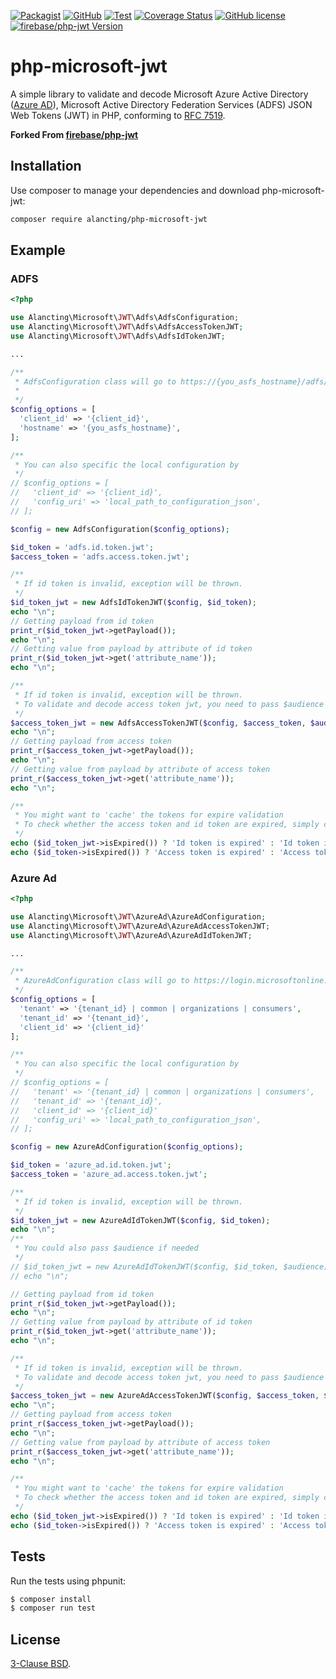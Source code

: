 [![Packagist](https://img.shields.io/packagist/v/alancting/php-microsoft-jwt?style=for-the-badge)](https://packagist.org/packages/alancting/php-microsoft-jwt)
[![GitHub](https://img.shields.io/github/v/release/alancting/php-microsoft-jwt?label=GitHub&style=for-the-badge)](https://github.com/alancting/php-microsoft-jwt)
[![Test](https://img.shields.io/github/workflow/status/alancting/php-microsoft-jwt/PHP%20Test?label=TEST&style=for-the-badge)](https://github.com/alancting/php-microsoft-jwt)
[![Coverage Status](https://img.shields.io/coveralls/github/alancting/php-microsoft-jwt/master?style=for-the-badge)](https://coveralls.io/github/alancting/php-microsoft-jwt?branch=master)
[![GitHub license](https://img.shields.io/github/license/alancting/php-microsoft-jwt?color=green&style=for-the-badge)](https://github.com/alancting/php-microsoft-jwt/blob/master/LICENCE)  
[![firebase/php-jwt Version](https://img.shields.io/static/v1?label=firebase%2Fphp-jwt&message=5.2.0&color=blue&style=for-the-badge)](https://github.com/firebase/php-jwt/tree/v5.2.0)

# php-microsoft-jwt

A simple library to validate and decode Microsoft Azure Active Directory ([Azure AD](https://docs.microsoft.com/en-us/azure/active-directory/develop/v2-app-types)), Microsoft Active Directory Federation Services (ADFS) JSON Web Tokens (JWT) in PHP, conforming to [RFC 7519](https://tools.ietf.org/html/rfc7519).

**Forked From [firebase/php-jwt](https://github.com/firebase/php-jwt)**

## Installation

Use composer to manage your dependencies and download php-microsoft-jwt:

```bash
composer require alancting/php-microsoft-jwt
```

## Example

### ADFS

```php
<?php

use Alancting\Microsoft\JWT\Adfs\AdfsConfiguration;
use Alancting\Microsoft\JWT\Adfs\AdfsAccessTokenJWT;
use Alancting\Microsoft\JWT\Adfs\AdfsIdTokenJWT;

...

/**
 * AdfsConfiguration class will go to https://{you_asfs_hostname}/adfs/.well-known/openid-configuration to parse the configuration for your application
 *
 */
$config_options = [
  'client_id' => '{client_id}',
  'hostname' => '{you_asfs_hostname}',
];

/**
 * You can also specific the local configuration by
 */
// $config_options = [
//   'client_id' => '{client_id}',
//   'config_uri' => 'local_path_to_configuration_json',
// ];

$config = new AdfsConfiguration($config_options);

$id_token = 'adfs.id.token.jwt';
$access_token = 'adfs.access.token.jwt';

/**
 * If id token is invalid, exception will be thrown.
 */
$id_token_jwt = new AdfsIdTokenJWT($config, $id_token);
echo "\n";
// Getting payload from id token
print_r($id_token_jwt->getPayload());
echo "\n";
// Getting value from payload by attribute of id token
print_r($id_token_jwt->get('attribute_name'));
echo "\n";

/**
 * If id token is invalid, exception will be thrown.
 * To validate and decode access token jwt, you need to pass $audience (scope name of your app)
 */
$access_token_jwt = new AdfsAccessTokenJWT($config, $access_token, $audience);
echo "\n";
// Getting payload from access token
print_r($access_token_jwt->getPayload());
echo "\n";
// Getting value from payload by attribute of access token
print_r($access_token_jwt->get('attribute_name'));
echo "\n";

/**
 * You might want to 'cache' the tokens for expire validation
 * To check whether the access token and id token are expired, simply call
 */
echo ($id_token_jwt->isExpired()) ? 'Id token is expired' : 'Id token is valid';
echo ($id_token->isExpired()) ? 'Access token is expired' : 'Access token is valid';
```

### Azure Ad

```php
<?php

use Alancting\Microsoft\JWT\AzureAd\AzureAdConfiguration;
use Alancting\Microsoft\JWT\AzureAd\AzureAdAccessTokenJWT;
use Alancting\Microsoft\JWT\AzureAd\AzureAdIdTokenJWT;

...

/**
 * AzureAdConfiguration class will go to https://login.microsoftonline.com/{tenant}/v2.0/.well-known/openid-configuration to parse the configuration for your application
 */
$config_options = [
  'tenant' => '{tenant_id} | common | organizations | consumers',
  'tenant_id' => '{tenant_id}',
  'client_id' => '{client_id}'
];

/**
 * You can also specific the local configuration by
 */
// $config_options = [
//   'tenant' => '{tenant_id} | common | organizations | consumers',
//   'tenant_id' => '{tenant_id}',
//   'client_id' => '{client_id}'
//   'config_uri' => 'local_path_to_configuration_json',
// ];

$config = new AzureAdConfiguration($config_options);

$id_token = 'azure_ad.id.token.jwt';
$access_token = 'azure_ad.access.token.jwt';

/**
 * If id token is invalid, exception will be thrown.
 */
$id_token_jwt = new AzureAdIdTokenJWT($config, $id_token);
echo "\n";
/**
 * You could also pass $audience if needed
 */
// $id_token_jwt = new AzureAdIdTokenJWT($config, $id_token, $audience);
// echo "\n";

// Getting payload from id token
print_r($id_token_jwt->getPayload());
echo "\n";
// Getting value from payload by attribute of id token
print_r($id_token_jwt->get('attribute_name'));
echo "\n";

/**
 * If id token is invalid, exception will be thrown.
 * To validate and decode access token jwt, you need to pass $audience (scope name of your app)
 */
$access_token_jwt = new AzureAdAccessTokenJWT($config, $access_token, $audience);
echo "\n";
// Getting payload from access token
print_r($access_token_jwt->getPayload());
echo "\n";
// Getting value from payload by attribute of access token
print_r($access_token_jwt->get('attribute_name'));
echo "\n";

/**
 * You might want to 'cache' the tokens for expire validation
 * To check whether the access token and id token are expired, simply call
 */
echo ($id_token_jwt->isExpired()) ? 'Id token is expired' : 'Id token is valid';
echo ($id_token->isExpired()) ? 'Access token is expired' : 'Access token is valid';
```

## Tests

Run the tests using phpunit:

```bash
$ composer install
$ composer run test
```

## License

[3-Clause BSD](http://opensource.org/licenses/BSD-3-Clause).
